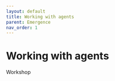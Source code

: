```yaml
---
layout: default
title: Working with agents
parent: Emergence
nav_order: 1
---
```


# Working with agents

Workshop